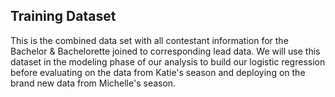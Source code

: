 ## Training Dataset

This is the combined data set with all contestant information for the Bachelor & Bachelorette joined to corresponding lead data. 
We will use this dataset in the modeling phase of our analysis to build our logistic regression before evaluating on the data from Katie's 
season and deploying on the brand new data from Michelle's season.
